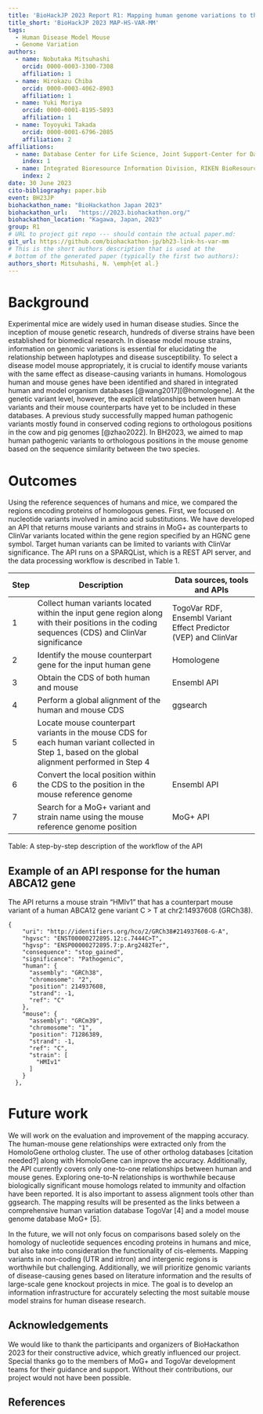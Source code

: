 ```yaml
---
title: 'BioHackJP 2023 Report R1: Mapping human genome variations to their mouse counterparts for identifying disease model mouse strains with human genome variations'
title_short: 'BioHackJP 2023 MAP-HS-VAR-MM'
tags:
  - Human Disease Model Mouse
  - Genome Variation
authors:
  - name: Nobutaka Mitsuhashi
    orcid: 0000-0003-3300-7308
    affiliation: 1
  - name: Hirokazu Chiba
    orcid: 0000-0003-4062-8903
    affiliation: 1
  - name: Yuki Moriya
    orcid: 0000-0001-8195-5893
    affiliation: 1
  - name: Toyoyuki Takada
    orcid: 0000-0001-6796-2085
    affiliation: 2
affiliations:
  - name: Database Center for Life Science, Joint Support-Center for Data Science Research, Research Organization of Information and Systems
    index: 1
  - name: Integrated Bioresource Information Division, RIKEN BioResource Research Center
    index: 2
date: 30 June 2023
cito-bibliography: paper.bib
event: BH23JP
biohackathon_name: "BioHackathon Japan 2023"
biohackathon_url:   "https://2023.biohackathon.org/"
biohackathon_location: "Kagawa, Japan, 2023"
group: R1
# URL to project git repo --- should contain the actual paper.md:
git_url: https://github.com/biohackathon-jp/bh23-link-hs-var-mm
# This is the short authors description that is used at the
# bottom of the generated paper (typically the first two authors):
authors_short: Mitsuhashi, N. \emph{et al.}
---
```


# Background

Experimental mice are widely used in human disease studies. Since the inception of mouse genetic research, hundreds of diverse strains have been established for biomedical research. In disease model mouse strains, information on genomic variations is essential for elucidating the relationship between haplotypes and disease susceptibility. To select a disease model mouse appropriately, it is crucial to identify mouse variants with the same effect as disease-causing variants in humans. Homologous human and mouse genes have been identified and shared in integrated human and model organism databases [@wang2017][@homologene]. At the genetic variant level, however, the explicit relationships between human variants and their mouse counterparts have yet to be included in these databases. A previous study successfully mapped human pathogenic variants mostly found in conserved coding regions to orthologous positions in the cow and pig genomes [@zhao2022]. In BH2023, we aimed to map human pathogenic variants to orthologous positions in the mouse genome based on the sequence similarity between the two species.

# Outcomes

Using the reference sequences of humans and mice, we compared the regions encoding proteins of homologous genes. First, we focused on nucleotide variants involved in amino acid substitutions. We have developed an API that returns mouse variants and strains in MoG+ as counterparts to ClinVar variants located within the gene region specified by an HGNC gene symbol. Target human variants can be limited to variants with ClinVar significance. The API runs on a SPARQList, which is a REST API server, and the data processing workflow is described in Table 1.

|Step|Description|Data sources, tools and APIs|
| -------- | -------- | ----- |
|1|Collect human variants located within the input gene region along with their positions in the coding sequences (CDS)  and ClinVar significance|TogoVar RDF, Ensembl Variant Effect Predictor (VEP) and ClinVar|
|2|Identify the mouse counterpart gene for the input human gene|Homologene|
|3|Obtain the CDS of both human and mouse|Ensembl API|
|4|Perform a global alignment of the human and mouse CDS|ggsearch|
|5|Locate mouse counterpart variants in the mouse CDS for each human variant collected in Step 1, based on the global alignment performed in Step 4||
|6|Convert the local position within the CDS to the position in the mouse reference genome|Ensembl API|
|7|Search for a MoG+ variant and strain name using the mouse reference genome position|MoG+ API|

Table: A step-by-step description of the workflow of the API

## Example of an API response for the human ABCA12 gene
The API returns a mouse strain “HMIv1” that has a counterpart mouse variant of a human ABCA12 gene variant C > T at chr2:14937608 (GRCh38).
```
{
    "uri": "http://identifiers.org/hco/2/GRCh38#214937608-G-A",
    "hgvsc": "ENST00000272895.12:c.7444C>T",
    "hgvsp": "ENSP00000272895.7:p.Arg2482Ter",
    "consequence": "stop_gained",
    "significance": "Pathogenic",
    "human": {
      "assembly": "GRCh38",
      "chromosome": "2",
      "position": 214937608,
      "strand": -1,
      "ref": "C"
    },
    "mouse": {
      "assembly": "GRCm39",
      "chromosome": "1",
      "position": 71286389,
      "strand": -1,
      "ref": "C",
      "strain": [
        "HMIv1"
      ]
    }
  },
```

# Future work

We will work on the evaluation and improvement of the mapping accuracy. The human-mouse gene relationships were extracted only from the HomoloGene ortholog cluster. The use of other ortholog databases [citation needed?] along with HomoloGene can improve the accuracy. Additionally, the API currently covers only one-to-one relationships between human and mouse genes. Exploring one-to-N relationships is worthwhile because biologically significant mouse homologs related to immunity and olfaction have been reported. It is also important to assess alignment tools other than ggsearch. The mapping results will be presented as the links between a comprehensive human variation database TogoVar [4] and a model mouse genome database MoG+ [5].

In the future, we will not only focus on comparisons based solely on the homology of nucleotide sequences encoding proteins in humans and mice, but also take into consideration the functionality of cis-elements. Mapping variants in non-coding (UTR and intron) and intergenic regions is worthwhile but challenging. Additionally, we will prioritize genomic variants of disease-causing genes based on literature information and the results of large-scale gene knockout projects in mice. The goal is to develop an information infrastructure for accurately selecting the most suitable mouse model strains for human disease research.

## Acknowledgements

We would like to thank the participants and organizers of BioHackathon 2023 for their constructive advice, which greatly influenced our project. Special thanks go to the members of MoG+ and TogoVar development teams for their guidance and support. Without their contributions, our project would not have been possible.

## References
